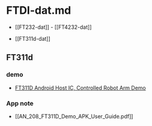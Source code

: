 
# FTDI-dat.md

- [[FT232-dat]] - [[FT4232-dat]]

- [[FT311d-dat]]


## FT311d 

### demo 

- [FT311D Android Host IC, Controlled Robot Arm Demo](https://www.youtube.com/watch?v=w9sEITQuTwA)

### App note 

- [[AN_208_FT311D_Demo_APK_User_Guide.pdf]]